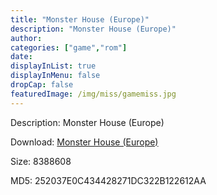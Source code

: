 ```yaml
---
title: "Monster House (Europe)"
description: "Monster House (Europe)"
author: 
categories: ["game","rom"]
date: 
displayInList: true
displayInMenu: false
dropCap: false
featuredImage: /img/miss/gamemiss.jpg
---
```


Description: Monster House (Europe)

Download: <a style="text-decoration:underline;" href="https://mega.nz/#!3PQUVaTD!s8FcdG5Mb9PaFJeRBPHU4Q_gS7f_lZEq2_iLhvOfJ2A" target = "_blank" rel = "nofollow" > Monster House (Europe)</a>

Size: 8388608

MD5: 252037E0C434428271DC322B122612AA

